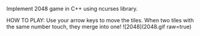 Implement 2048 game in C++ using ncurses library. 

HOW TO PLAY: 
Use your arrow keys to move the tiles. When two tiles with the same number touch, they merge into one!
![2048](2048.gif raw=true)
